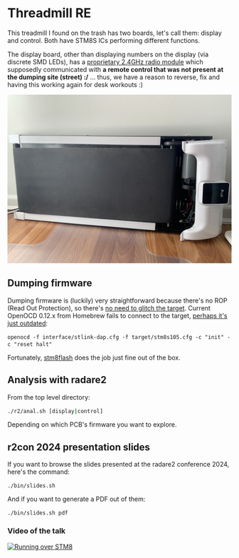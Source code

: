 # Threadmill RE

This treadmill I found on the trash has two boards, let's call them: display and control. Both have STM8S ICs performing different functions. 

The display board, other than displaying numbers on the display (via discrete SMD LEDs), has a [proprietary 2.4GHz radio module][pmicro_web] which supposedly communicated with **a remote control that was not present at the dumping site (street) :/** ... thus, we have a reason to reverse, fix and having this working again for desk workouts :)

![treadmill](./img/treadmill.jpeg)

## Dumping firmware

Dumping firmware is (luckily) very straightforward because there's no ROP (Read Out Protection), so there's [no need to glitch the target][stm8_glitch]. Current OpenOCD 0.12.x from Homebrew fails to connect to the target, [perhaps it's just outdated][openocd_fail]:

```shell
openocd -f interface/stlink-dap.cfg -f target/stm8s105.cfg -c "init" -c "reset halt"
```

Fortunately, [stm8flash][stm8flash] does the job just fine out of the box.

## Analysis with radare2

From the top level directory:

```sh
./r2/anal.sh [display|control]
```

Depending on which PCB's firmware you want to explore.

## r2con 2024 presentation slides

If you want to browse the slides presented at the radare2 conference 2024, here's the command:

```
./bin/slides.sh
```

And if you want to generate a PDF out of them:

```
./bin/slides.sh pdf
```

### Video of the talk

[![Running over STM8](http://img.youtube.com/vi/OUg8HzFTK18/0.jpg)](https://www.youtube.com/watch?v=OUg8HzFTK18)

[boot_attacks]: https://github.com/janvdherrewegen/bootl-attacks
[pmicro_web]: https://pmicro.com.cn/en/mcurf_/21.html
[stm8_glitch]: https://hackaday.com/2020/07/04/the-cheap-way-to-glitch-an-stm8-microcontroller/
[stm8flash]: https://github.com/vdudouyt/stm8flash
[openocd_fail]: https://github.com/hbendalibraham/stm8_started/issues/1#issuecomment-758252539
[stm8s003f3p6]: https://www.st.com/en/microcontrollers-microprocessors/stm8s003f3.html
[stm8s005k6t6c]: https://www.st.com/en/microcontrollers-microprocessors/stm8s005k6.html
[stm8i2c_cool_writeup]: https://gist.github.com/TG9541/5c3405320794d91ef8129734a4bfc880
[stm8_glitch_555]: https://hackaday.io/project/183537-dumping-firmware-with-a-555
[stm8_getting_started]: https://github.com/hbendalibraham/stm8_started
[stm8_svd]: https://github.com/gicking/STM8_headers/blob/master/SVD/STM8S003F3.svd
[stm8_emulator]: https://github.com/mikechambers84/STM8-Emulator
[opensource-toolchain-stm8]: https://github.com/cjacker/opensource-toolchain-stm8
